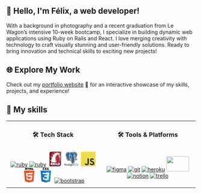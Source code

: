 ## 👋 Hello, I'm Félix, a web developer! 
With a background in photography and a recent graduation from Le Wagon’s intensive 10-week bootcamp, I specialize in building dynamic web applications using Ruby on Rails and React. I love merging creativity with technology to craft visually stunning and user-friendly solutions. Ready to bring innovation and technical skills to exciting new projects!

## 🌐 Explore My Work
Check out my <a href = "https://filexf.github.io/felix-portfolio">portfolio website</a> 🌟  for an interactive showcase of my skills, projects, and experience!


## 🍳 My skills

<table align="center">
  <body>
    <tr>
      <td width="400px" align="center">
         <h3>🛠️ Tech Stack</h3>
      </td>
     <td width="400px" align="center">
         <h3>🛠️ Tools & Platforms</h3>
      </td>
    </tr>
    <tr>
      <td height="100px" align="center">
        <a href="https://react.dev/learn" target="_blank" rel="noreferrer"><img src="https://cdn.iconscout.com/icon/free/png-512/free-react-logo-icon-download-in-svg-png-gif-file-formats--wordmark-programming-langugae-freebies-pack-logos-icons-1175110.png?f=webp&w=512" alt="ruby" width="40" height="40"/></a>
       <a href="https://tailwindcss.com/" target="_blank" rel="noreferrer"><img src="https://upload.wikimedia.org/wikipedia/commons/d/d5/Tailwind_CSS_Logo.svg" alt="ruby" width="40" height="40"/></a>
      <a href="https://rubyonrails.org" target="_blank" rel="noreferrer"> <img src="https://raw.githubusercontent.com/devicons/devicon/master/icons/rails/rails-original-wordmark.svg" alt="rails" width="40" height="40"/></a>
      <a href="https://www.postgresql.org" target="_blank" rel="noreferrer"> <img src="https://raw.githubusercontent.com/devicons/devicon/master/icons/postgresql/postgresql-original-wordmark.svg" alt="postgresql" width="40" height="40"/></a>
        <a href="https://developer.mozilla.org/en-US/docs/Web/JavaScript" target="_blank" rel="noreferrer"> <img src="https://raw.githubusercontent.com/devicons/devicon/master/icons/javascript/javascript-original.svg" alt="javascript" width="40" height="40"/></a>
        <a href="https://www.w3.org/html/" target="_blank" rel="noreferrer"><img src="https://raw.githubusercontent.com/devicons/devicon/master/icons/html5/html5-original-wordmark.svg" alt="html5" width="40" height="40"/></a> 
        <a href="https://www.w3schools.com/css/" target="_blank" rel="noreferrer"><img src="https://raw.githubusercontent.com/devicons/devicon/master/icons/css3/css3-original-wordmark.svg" alt="css3" width="40" height="40"/></a> 
        <a href="https://getbootstrap.com/" target="_blank" rel="noreferrer"><img src="https://getbootstrap.com/docs/5.3/assets/brand/bootstrap-logo-shadow.png" alt="bootstrap" width="48" height="40"/></a>
      </td>
      <td height="100px" align="center">
  <a href="https://www.figma.com/" target="_blank" rel="noreferrer"><img src="https://www.vectorlogo.zone/logos/figma/figma-icon.svg" alt="figma" width="40" height="40"/></a> 
        <a href="https://git-scm.com/" target="_blank" rel="noreferrer"><img src="https://humancoders-formations.s3.amazonaws.com/uploads/course/logo/10/formation-git.png" alt="git" width="40" height="40"/></a>
        <a href="https://www.heroku.com/" target="_blank" rel="noreferrer"><img src="https://media.licdn.com/dms/image/C4E0BAQGmNZMDOpmMQg/company-logo_200_200/0/1519905610801?e=2147483647&v=beta&t=y372VIX1duemyS-L8Dopqyw4zhIP-XF6liv8gSFWXyw" alt="heroku" width="40" height="40"/></a>
        <a href="https://www.docker.com/" target="_blank" rel="noreferrer"><img src="https://cdn.freelogovectors.net/wp-content/uploads/2023/09/docker_logo-freelogovectors.net_.png?lossy=1&ssl=1" width="60" height="40"/></a>
        <a href="https://www.notion.so/fr-fr" target="_blank" rel="noreferrer"><img src="https://upload.wikimedia.org/wikipedia/commons/thumb/e/e9/Notion-logo.svg/1200px-Notion-logo.svg.png" alt="notion" width="40" height="40"/></a>
        <a href="https://trello.com/fr" target="_blank" rel="noreferrer"><img src="https://encrypted-tbn0.gstatic.com/images?q=tbn:ANd9GcSuyR3iLqPZc9Oaem6myEQ7rp2iHugBg3b9q-uCXWRvag&s" alt="trello" width="40" height="40"/></a>
      </td>
    </tr>
  </body>
</table>
